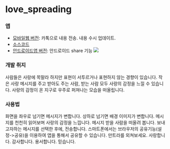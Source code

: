 # love_spreading
### 앱
 * [모바일웹 버전](https://altrobot.github.io/love_spreading): 카톡으로 내용 전송. 내용 수시 업데이트.
 * [소스코드](https://github.com/altrobot/love_spreading/tree/gh-pages)
 * [안드로이드앱 버전](https://play.google.com/store/apps/details?id=net.wehebs.lovespreading): 안드로이드 share 기능 
![](https://lh3.googleusercontent.com/edBqXbNN8HmpDbtAXo7thgZbWDGYhC4JT2_mYu2uX4qPSS2p0Fq2eIvtr3sZp-W36Tmm=h900-rw)

### 개발 취지
사람들은 사랑에 목말라 하지만 표현이 서투르거나 표현하지 않는 경향이 있습니다. 작은 사랑 메시지를 주고 받아도 주는 사람, 받는 사람 모두 사랑의 감정을 느낄 수 있습니다. 사랑의 감정이 온 지구로 우주로 퍼져나는 모습을 떠올립니다.

### 사용법
화면을 좌우로 넘기면 메시지가 변합니다. 상하로 넘기면 배경 이미지가 변합니다. 메시지를 천천히 읽어보며 사랑의 감정을 느낍니다. 메시지 받을 사람을 떠올려 봅니다. 보내고자하는 메시지를 선택한 후에, 전송합니다. 스마트폰에서는 브라우저의 공유기능(설정->공유)을 이용하여 앱을 통해서 공유할 수 있습니다. 만트라를 외쳐보세요. 사랑합니다. 감사합니다. 용서합니다. 믿습니다.
